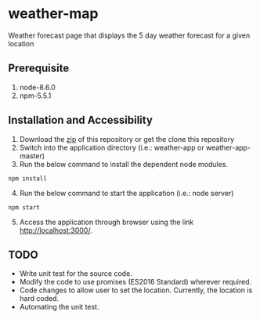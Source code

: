 # weather-map
Weather forecast page that displays the 5 day weather forecast for a given location

Prerequisite
----
1. node-8.6.0
2. npm-5.5.1

Installation and Accessibility
----
1. Download the [zip](https://github.com/mahavir1408/weather-map/archive/master.zip) of this repository or get the clone this repository
2. Switch into the application directory (i.e.: weather-app or weather-app-master)
3. Run the below command to install the dependent node modules.
```shell
npm install
```
4. Run the below command to start the application (i.e.: node server)
```shell
npm start
```
5. Access the application through browser using the link [http://localhost:3000/](http://localhost:3000/).

TODO
----
- Write unit test for the source code.
- Modify the code to use promises (ES2016 Standard) wherever required.
- Code changes to allow user to set the location. Currently, the location is hard coded.
- Automating the unit test.